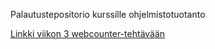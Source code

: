 Palautustepositorio kurssille ohjelmistotuotanto

[Linkki viikon 3 webcounter-tehtävään](https://github.com/EeroHY/webcounter/tree/main)
